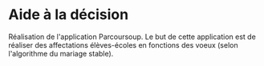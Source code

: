 # Aide à la décision
Réalisation de l'application Parcoursoup. Le but de cette application est de réaliser des affectations élèves-écoles en fonctions des voeux (selon l'algorithme du mariage stable).
